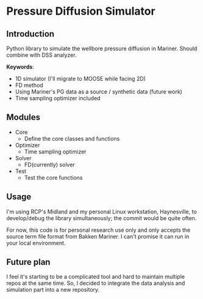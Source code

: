 # Pressure Diffusion Simulator

## Introduction

Python library to simulate the wellbore pressure diffusion in Mariner. Should combine with DSS analyzer.

**Keywords**:
- 1D simulator (I'll migrate to MOOSE while facing 2D)
- FD method
- Using Mariner's PG data as a source / synthetic data (future work)
- Time sampling optimizer included

## Modules

- Core
  - Define the core classes and functions
- Optimizer
  - Time sampling optimizer
- Solver
  - FD(currently) solver
- Test
  - Test the core functions

## Usage


I'm using RCP's Midland and my personal Linux workstation, Haynesville, to develop/debug the library simultaneously; the commit would be quite often.

For now, this code is for personal research use only and only accepts the source term file format from Bakken Mariner. I can't promise it can run in your local environment.


## Future plan

I feel it's starting to be a complicated tool and hard to maintain multiple repos at the same time. 
So, I decided to integrate the data analysis and simulation part into a new repository.
